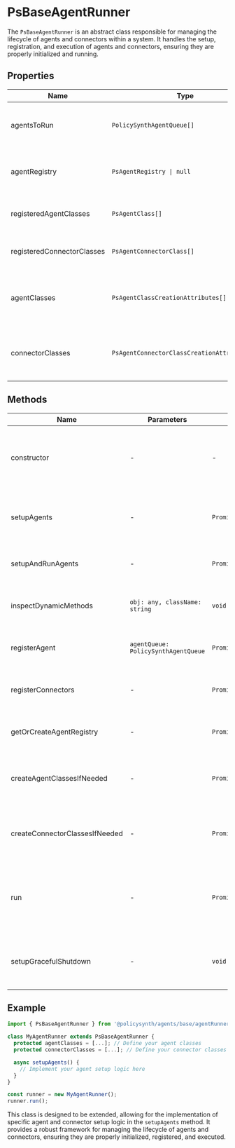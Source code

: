 # PsBaseAgentRunner

The `PsBaseAgentRunner` is an abstract class responsible for managing the lifecycle of agents and connectors within a system. It handles the setup, registration, and execution of agents and connectors, ensuring they are properly initialized and running.

## Properties

| Name                      | Type                              | Description                                                                 |
|---------------------------|-----------------------------------|-----------------------------------------------------------------------------|
| agentsToRun               | `PolicySynthAgentQueue[]`         | An array of agent queues to be executed.                                    |
| agentRegistry             | `PsAgentRegistry \| null`         | The registry for managing agents and connectors.                            |
| registeredAgentClasses    | `PsAgentClass[]`                  | A list of registered agent classes.                                         |
| registeredConnectorClasses| `PsAgentConnectorClass[]`         | A list of registered connector classes.                                     |
| agentClasses              | `PsAgentClassCreationAttributes[]`| Abstract property for defining agent classes to be created.                 |
| connectorClasses          | `PsAgentConnectorClassCreationAttributes[]` | Abstract property for defining connector classes to be created.             |

## Methods

| Name                        | Parameters                          | Return Type          | Description                                                                 |
|-----------------------------|-------------------------------------|----------------------|-----------------------------------------------------------------------------|
| constructor                 | -                                   | -                    | Initializes the agent runner and checks for necessary environment variables.|
| setupAgents                 | -                                   | `Promise<void>`      | Abstract method to be implemented for setting up agents.                    |
| setupAndRunAgents           | -                                   | `Promise<void>`      | Sets up and runs agents and connectors.                                     |
| inspectDynamicMethods       | `obj: any, className: string`       | `void`               | Logs the dynamic methods of a given object.                                 |
| registerAgent               | `agentQueue: PolicySynthAgentQueue` | `Promise<void>`      | Registers an agent with the agent registry.                                 |
| registerConnectors          | -                                   | `Promise<void>`      | Registers connectors with the agent registry.                               |
| getOrCreateAgentRegistry    | -                                   | `Promise<PsAgentRegistry>` | Retrieves or creates an agent registry.                                     |
| createAgentClassesIfNeeded  | -                                   | `Promise<void>`      | Creates agent classes if they do not already exist.                         |
| createConnectorClassesIfNeeded | -                                | `Promise<void>`      | Creates connector classes if they do not already exist.                     |
| run                         | -                                   | `Promise<void>`      | Runs the agent runner, setting up and executing agents and connectors.      |
| setupGracefulShutdown       | -                                   | `void`               | Sets up a graceful shutdown process for the agent runner.                   |

## Example

```typescript
import { PsBaseAgentRunner } from '@policysynth/agents/base/agentRunner.js';

class MyAgentRunner extends PsBaseAgentRunner {
  protected agentClasses = [...]; // Define your agent classes
  protected connectorClasses = [...]; // Define your connector classes

  async setupAgents() {
    // Implement your agent setup logic here
  }
}

const runner = new MyAgentRunner();
runner.run();
```

This class is designed to be extended, allowing for the implementation of specific agent and connector setup logic in the `setupAgents` method. It provides a robust framework for managing the lifecycle of agents and connectors, ensuring they are properly initialized, registered, and executed.